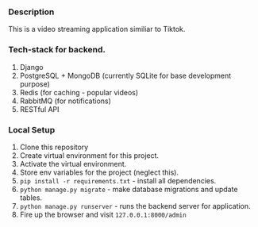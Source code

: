 ### Description

This is a video streaming application similiar to Tiktok.

### Tech-stack for backend.

1. Django
2. PostgreSQL + MongoDB (currently SQLite for base development purpose)
3. Redis (for caching - popular videos)
4. RabbitMQ (for notifications)
5. RESTful API

### Local Setup

1. Clone this repository
2. Create virtual environment for this project.
3. Activate the virtual environment.
4. Store env variables for the project (neglect this).
5. `pip install -r requirements.txt` - install all dependencies.
6. `python manage.py migrate` - make database migrations and update tables.
7. `python manage.py runserver` - runs the backend server for application.
8. Fire up the browser and visit `127.0.0.1:8000/admin`